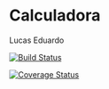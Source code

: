 Calculadora
======================

Lucas Eduardo


[![Build Status](https://travis-ci.org/lucas9153/calculadora.svg?branch=master)](https://travis-ci.org/lucas9153/Calculadora)


[![Coverage Status](https://coveralls.io/repos/lucas9153/Calculadora/badge.svg)](https://coveralls.io/r/lucas9153/Calculadora)
